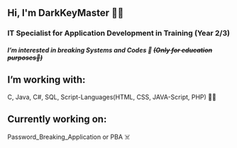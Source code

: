 ## Hi, I'm DarkKeyMaster 🕴🏼

### IT Specialist for Application Development in Training (Year 2/3)
##### **I’m interested in breaking Systems and Codes 👾** ~~(Only for education purposes👻)~~
## I’m working with:
C, Java, C#, SQL, Script-Languages(HTML, CSS, JAVA-Script, PHP) 👨‍💻

## Currently working on:
Password_Breaking_Application or PBA ☠️

<!---
DarkKeyMaster/DarkKeyMaster is a ✨ special ✨ repository because its `README.md` (this file) appears on your GitHub profile.
You can click the Preview link to take a look at your changes.
--->
